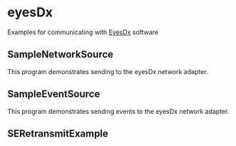 # eyesDx
Examples for communicating with [EyesDx](http://www.eyesdx.com) software

## SampleNetworkSource
This program demonstrates sending to the eyesDx network adapter.

## SampleEventSource
This program demonstrates sending events to the eyesDx network adapter.

## SERetransmitExample

